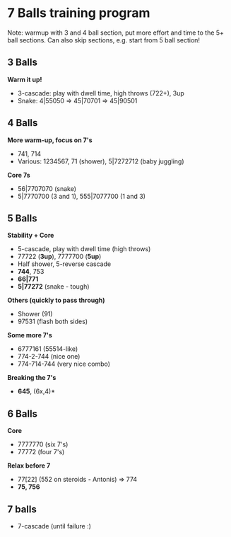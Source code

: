 # 7 Balls training program

Note: warmup with 3 and 4 ball section, put more effort and time to the 5+ 
ball sections. Can also skip sections, e.g. start from 5 ball section!

## 3 Balls

**Warm it up!**  
- 3-cascade: play with dwell time, high throws (722+), 3up
- Snake: 4|55050 => 45|70701 => 45|90501

## 4 Balls

**More warm-up, focus on 7's**  
- 741, 714
- Various: 1234567, 71 (shower), 5|7272712 (baby juggling)

**Core 7s**
- 56|7707070 (snake)
- 5|7770700 (3 and 1), 555|7077700 (1 and 3)

## 5 Balls

**Stability + Core**  
- 5-cascade, play with dwell time (high throws)
- 77722 (**3up**), 7777700 (**5up**)
- Half shower, 5-reverse cascade
- **744**, 753
- **66|771**
- **5|77272** (snake - tough)

**Others (quickly to pass through)**  
- Shower (91)
- 97531 (flash both sides)

**Some more 7's**  
- 6777161 (55514-like)
- 774-2-744 (nice one)
- 774-714-744 (very nice combo)

**Breaking the 7's**  
- **645**, (6x,4)\*

## 6 Balls

**Core**  
- 7777770 (six 7's)
- 77772 (four 7's)

**Relax before 7**  
- 77[22] \(552 on steroids - Antonis) => 774
- **75, 756**

## 7 balls

- 7-cascade (until failure :)

